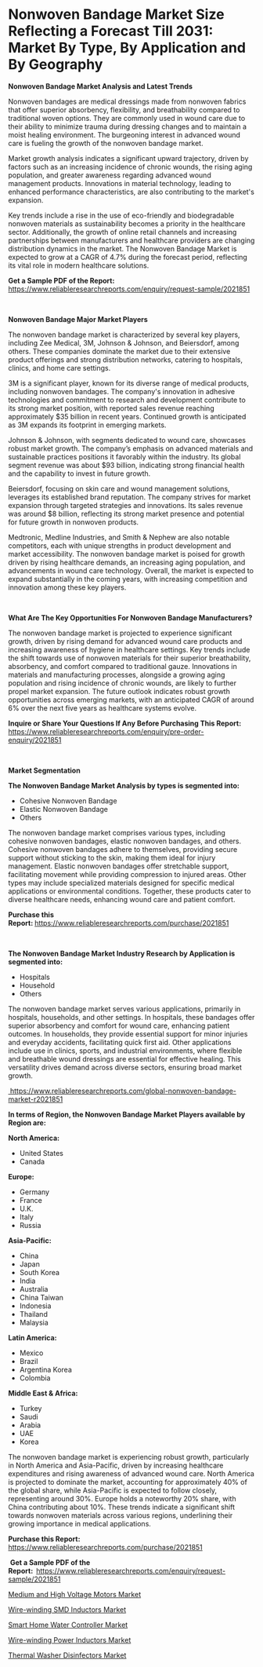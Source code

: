 <p><h1>Nonwoven Bandage Market Size Reflecting a Forecast Till 2031: Market By Type, By Application and By Geography</h1></p><p><strong>Nonwoven Bandage Market Analysis and Latest Trends</strong></p>
<p><p>Nonwoven bandages are medical dressings made from nonwoven fabrics that offer superior absorbency, flexibility, and breathability compared to traditional woven options. They are commonly used in wound care due to their ability to minimize trauma during dressing changes and to maintain a moist healing environment. The burgeoning interest in advanced wound care is fueling the growth of the nonwoven bandage market.</p><p>Market growth analysis indicates a significant upward trajectory, driven by factors such as an increasing incidence of chronic wounds, the rising aging population, and greater awareness regarding advanced wound management products. Innovations in material technology, leading to enhanced performance characteristics, are also contributing to the market's expansion. </p><p>Key trends include a rise in the use of eco-friendly and biodegradable nonwoven materials as sustainability becomes a priority in the healthcare sector. Additionally, the growth of online retail channels and increasing partnerships between manufacturers and healthcare providers are changing distribution dynamics in the market. The Nonwoven Bandage Market is expected to grow at a CAGR of 4.7% during the forecast period, reflecting its vital role in modern healthcare solutions.</p></p>
<p><strong>Get a Sample PDF of the Report:&nbsp;</strong> <a href="https://www.reliableresearchreports.com/enquiry/request-sample/2021851?utm_campaign=38&utm_medium=2&utm_source=Github&utm_content=ia&utm_term=28102024&utm_id=nonwoven-bandage">https://www.reliableresearchreports.com/enquiry/request-sample/2021851</a></p>
<p>&nbsp;</p>
<p><strong>Nonwoven Bandage Major Market Players</strong></p>
<p><p>The nonwoven bandage market is characterized by several key players, including Zee Medical, 3M, Johnson & Johnson, and Beiersdorf, among others. These companies dominate the market due to their extensive product offerings and strong distribution networks, catering to hospitals, clinics, and home care settings.</p><p>3M is a significant player, known for its diverse range of medical products, including nonwoven bandages. The company's innovation in adhesive technologies and commitment to research and development contribute to its strong market position, with reported sales revenue reaching approximately $35 billion in recent years. Continued growth is anticipated as 3M expands its footprint in emerging markets.</p><p>Johnson & Johnson, with segments dedicated to wound care, showcases robust market growth. The company’s emphasis on advanced materials and sustainable practices positions it favorably within the industry. Its global segment revenue was about $93 billion, indicating strong financial health and the capability to invest in future growth.</p><p>Beiersdorf, focusing on skin care and wound management solutions, leverages its established brand reputation. The company strives for market expansion through targeted strategies and innovations. Its sales revenue was around $8 billion, reflecting its strong market presence and potential for future growth in nonwoven products.</p><p>Medtronic, Medline Industries, and Smith & Nephew are also notable competitors, each with unique strengths in product development and market accessibility. The nonwoven bandage market is poised for growth driven by rising healthcare demands, an increasing aging population, and advancements in wound care technology. Overall, the market is expected to expand substantially in the coming years, with increasing competition and innovation among these key players.</p></p>
<p>&nbsp;</p>
<p><strong>What Are The Key Opportunities For Nonwoven Bandage Manufacturers?</strong></p>
<p><p>The nonwoven bandage market is projected to experience significant growth, driven by rising demand for advanced wound care products and increasing awareness of hygiene in healthcare settings. Key trends include the shift towards use of nonwoven materials for their superior breathability, absorbency, and comfort compared to traditional gauze. Innovations in materials and manufacturing processes, alongside a growing aging population and rising incidence of chronic wounds, are likely to further propel market expansion. The future outlook indicates robust growth opportunities across emerging markets, with an anticipated CAGR of around 6% over the next five years as healthcare systems evolve.</p></p>
<p><strong>Inquire or Share Your Questions If Any Before Purchasing This Report:</strong> <a href="https://www.reliableresearchreports.com/enquiry/pre-order-enquiry/2021851?utm_campaign=38&utm_medium=2&utm_source=Github&utm_content=ia&utm_term=28102024&utm_id=nonwoven-bandage">https://www.reliableresearchreports.com/enquiry/pre-order-enquiry/2021851</a></p>
<p>&nbsp;</p>
<p><strong>Market Segmentation</strong></p>
<p><strong>The Nonwoven Bandage Market Analysis by types is segmented into:</strong></p>
<p><ul><li>Cohesive Nonwoven Bandage</li><li>Elastic Nonwoven Bandage</li><li>Others</li></ul></p>
<p><p>The nonwoven bandage market comprises various types, including cohesive nonwoven bandages, elastic nonwoven bandages, and others. Cohesive nonwoven bandages adhere to themselves, providing secure support without sticking to the skin, making them ideal for injury management. Elastic nonwoven bandages offer stretchable support, facilitating movement while providing compression to injured areas. Other types may include specialized materials designed for specific medical applications or environmental conditions. Together, these products cater to diverse healthcare needs, enhancing wound care and patient comfort.</p></p>
<p><strong>Purchase this Report:&nbsp;</strong><a href="https://www.reliableresearchreports.com/purchase/2021851?utm_campaign=38&utm_medium=2&utm_source=Github&utm_content=ia&utm_term=28102024&utm_id=nonwoven-bandage">https://www.reliableresearchreports.com/purchase/2021851</a></p>
<p>&nbsp;</p>
<p><strong>The Nonwoven Bandage Market Industry Research by Application is segmented into:</strong></p>
<p><ul><li>Hospitals</li><li>Household</li><li>Others</li></ul></p>
<p><p>The nonwoven bandage market serves various applications, primarily in hospitals, households, and other settings. In hospitals, these bandages offer superior absorbency and comfort for wound care, enhancing patient outcomes. In households, they provide essential support for minor injuries and everyday accidents, facilitating quick first aid. Other applications include use in clinics, sports, and industrial environments, where flexible and breathable wound dressings are essential for effective healing. This versatility drives demand across diverse sectors, ensuring broad market growth.</p></p>
<p><a href="https://www.reliableresearchreports.com/global-nonwoven-bandage-market-r2021851?utm_campaign=38&utm_medium=2&utm_source=Github&utm_content=ia&utm_term=28102024&utm_id=nonwoven-bandage">&nbsp;https://www.reliableresearchreports.com/global-nonwoven-bandage-market-r2021851</a></p>
<p><strong>In terms of Region, the Nonwoven Bandage Market Players available by Region are:</strong></p>
<p>
    <p> <strong> North America: </strong>
        <ul>
            <li>United States</li>
            <li>Canada</li>
        </ul>
        </p> 
    <p> <strong> Europe: </strong>
        <ul>
            <li>Germany</li>
            <li>France</li>
            <li>U.K.</li>
            <li>Italy</li>
            <li>Russia</li>
        </ul>
        </p> 
    <p> <strong> Asia-Pacific: </strong>
        <ul>
            <li>China</li>
            <li>Japan</li>
            <li>South Korea</li>
            <li>India</li>
            <li>Australia</li>
            <li>China Taiwan</li>
            <li>Indonesia</li>
            <li>Thailand</li>
            <li>Malaysia</li>
        </ul>
        </p> 
    <p> <strong> Latin America: </strong>
        <ul>
            <li>Mexico</li>
            <li>Brazil</li>
            <li>Argentina Korea</li>
            <li>Colombia</li>
        </ul>
        </p> 
    <p> <strong> Middle East & Africa: </strong>
        <ul>
            <li>Turkey</li>
            <li>Saudi</li>
            <li>Arabia</li>
            <li>UAE</li>
            <li>Korea</li>
        </ul>
    </p>
    </p>
<p><p>The nonwoven bandage market is experiencing robust growth, particularly in North America and Asia-Pacific, driven by increasing healthcare expenditures and rising awareness of advanced wound care. North America is projected to dominate the market, accounting for approximately 40% of the global share, while Asia-Pacific is expected to follow closely, representing around 30%. Europe holds a noteworthy 20% share, with China contributing about 10%. These trends indicate a significant shift towards nonwoven materials across various regions, underlining their growing importance in medical applications.</p></p>
<p><strong>Purchase this Report: </strong><a href="https://www.reliableresearchreports.com/purchase/2021851?utm_campaign=38&utm_medium=2&utm_source=Github&utm_content=ia&utm_term=28102024&utm_id=nonwoven-bandage">https://www.reliableresearchreports.com/purchase/2021851</a></p>
<p>&nbsp;<strong>Get a Sample PDF of the Report:&nbsp;&nbsp;</strong><a href="https://www.reliableresearchreports.com/enquiry/request-sample/2021851?utm_campaign=38&utm_medium=2&utm_source=Github&utm_content=ia&utm_term=28102024&utm_id=nonwoven-bandage">https://www.reliableresearchreports.com/enquiry/request-sample/2021851</a></p>
<p><strong></strong></p>
<p><p><a href="https://issuu.com/reportprime-2/docs/medium-and-high-voltage-motors-mark_02f7cd32e512ed?utm_campaign=38&utm_medium=2&utm_source=Github&utm_content=ia&utm_term=28102024&utm_id=nonwoven-bandage">Medium and High Voltage Motors Market</a></p><p><a href="https://www.linkedin.com/pulse/wire-winding-smd-inductors-market-size-share-competitive-9snpe?trk=public_post_embed_feed-article-content&utm_campaign=38&utm_medium=2&utm_source=Github&utm_content=ia&utm_term=28102024&utm_id=nonwoven-bandage">Wire-winding SMD Inductors Market</a></p><p><a href="https://issuu.com/reportprime-2/docs/smart-home-water-controller-market-_b10492ee7b5339?utm_campaign=38&utm_medium=2&utm_source=Github&utm_content=ia&utm_term=28102024&utm_id=nonwoven-bandage">Smart Home Water Controller Market</a></p><p><a href="https://www.linkedin.com/pulse/wire-winding-power-inductors-market-size-share-analysis--lfocf?utm_campaign=38&utm_medium=2&utm_source=Github&utm_content=ia&utm_term=28102024&utm_id=nonwoven-bandage">Wire-winding Power Inductors Market</a></p><p><a href="https://github.com/mac1evjen/Market-Research-Report-List-1/blob/main/thermal-washer-disinfectors-market.md?utm_campaign=38&utm_medium=2&utm_source=Github&utm_content=ia&utm_term=28102024&utm_id=nonwoven-bandage">Thermal Washer Disinfectors Market</a></p></p>